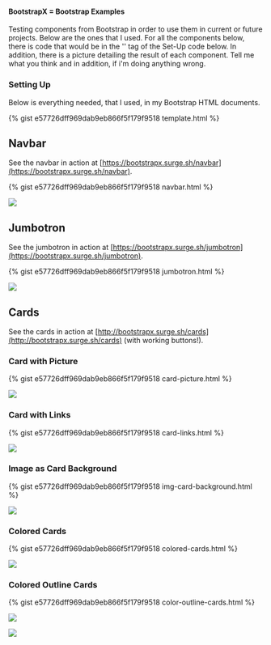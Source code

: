 #### BootstrapX = Bootstrap Examples

Testing components from Bootstrap in order to use them in current or future projects. Below are the ones that I used. For all the components below, there is code that would be in the '<body>' tag of the Set-Up code below. In addition, there is a picture detailing the result of each component. Tell me what you think and in addition, if i'm doing anything wrong.

### Setting Up

Below is everything needed, that I used, in my Bootstrap HTML documents. 

{% gist e57726dff969dab9eb866f5f179f9518 template.html %}

## Navbar
See the navbar in action at [https://bootstrapx.surge.sh/navbar](https://bootstrapx.surge.sh/navbar).

{% gist e57726dff969dab9eb866f5f179f9518 navbar.html %}

![](https://github.com/MaxShalom/BootstrapX/blob/master/docs/Component%20Example%20Pictures/navbar.png?raw=true)



## Jumbotron
See the jumbotron in action at [https://bootstrapx.surge.sh/jumbotron](https://bootstrapx.surge.sh/jumbotron).

{% gist e57726dff969dab9eb866f5f179f9518 jumbotron.html %}

![](https://github.com/MaxShalom/BootstrapX/blob/master/docs/Component%20Example%20Pictures/jumbotron.png?raw=true)




## Cards
See the cards in action at [http://bootstrapx.surge.sh/cards](http://bootstrapx.surge.sh/cards) (with working buttons!).


### Card with Picture

{% gist e57726dff969dab9eb866f5f179f9518 card-picture.html %}

![](https://github.com/MaxShalom/BootstrapX/blob/master/docs/Component%20Example%20Pictures/card-pictures.png?raw=true)


### Card with Links

{% gist e57726dff969dab9eb866f5f179f9518 card-links.html %}

![](https://github.com/MaxShalom/BootstrapX/blob/master/docs/Component%20Example%20Pictures/card-links.png?raw=true)


### Image as Card Background

{% gist e57726dff969dab9eb866f5f179f9518 img-card-background.html %}

![](https://github.com/MaxShalom/BootstrapX/blob/master/docs/Component%20Example%20Pictures/card-img-back.png?raw=true)


### Colored Cards

{% gist e57726dff969dab9eb866f5f179f9518 colored-cards.html %}

![](https://github.com/MaxShalom/BootstrapX/blob/master/docs/Component%20Example%20Pictures/colored-cards.png?raw=true)


### Colored Outline Cards

{% gist e57726dff969dab9eb866f5f179f9518 color-outline-cards.html %}

![](https://github.com/MaxShalom/BootstrapX/blob/master/docs/Component%20Example%20Pictures/outline-colored-cards.png?raw=true)


![](https://github.com/MaxShalom/BootstrapX/blob/master/docs/assets/Logos/word-logo.png?raw=true)

